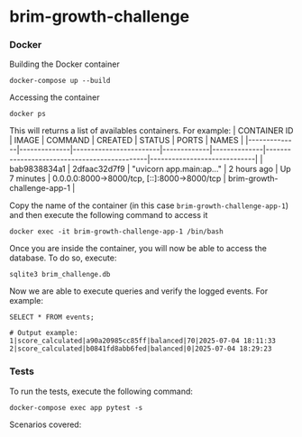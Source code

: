 # brim-growth-challenge



### Docker
Building the Docker container

```
docker-compose up --build
```

Accessing the container
```
docker ps
```
This will returns a list of availables containers. For example:
| CONTAINER ID | IMAGE        | COMMAND                | CREATED     | STATUS       | PORTS                                       | NAMES                       |
|--------------|--------------|------------------------|-------------|--------------|---------------------------------------------|-----------------------------|
| bab9838834a1 | 2dfaac32d7f9 | "uvicorn app.main:ap…" | 2 hours ago | Up 7 minutes | 0.0.0.0:8000->8000/tcp, [::]:8000->8000/tcp | brim-growth-challenge-app-1 |

Copy the name of the container (in this case ```brim-growth-challenge-app-1```) and then execute the following command to access it
```
docker exec -it brim-growth-challenge-app-1 /bin/bash
```
Once you are inside the container, you will now be able to access the database. To do so, execute:
```
sqlite3 brim_challenge.db
```

Now we are able to execute queries and verify the logged events.
For example:
```
SELECT * FROM events;

# Output example:
1|score_calculated|a90a20985cc85ff|balanced|70|2025-07-04 18:11:33
2|score_calculated|b0841fd8abb6fed|balanced|0|2025-07-04 18:29:23
```

### Tests
To run the tests, execute the following command:
```
docker-compose exec app pytest -s
```

Scenarios covered:

